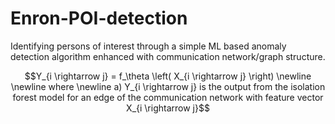 # Enron-POI-detection
 Identifying persons of interest through a simple ML based anomaly detection algorithm enhanced with communication network/graph structure.

```math
Y_{i \rightarrow j} = f_\theta \left( X_{i \rightarrow j} \right) \newline \newline
where \newline
a) Y_{i \rightarrow j} is the output from the isolation forest model for an edge of the communication network with feature vector X_{i \rightarrow j}
```
